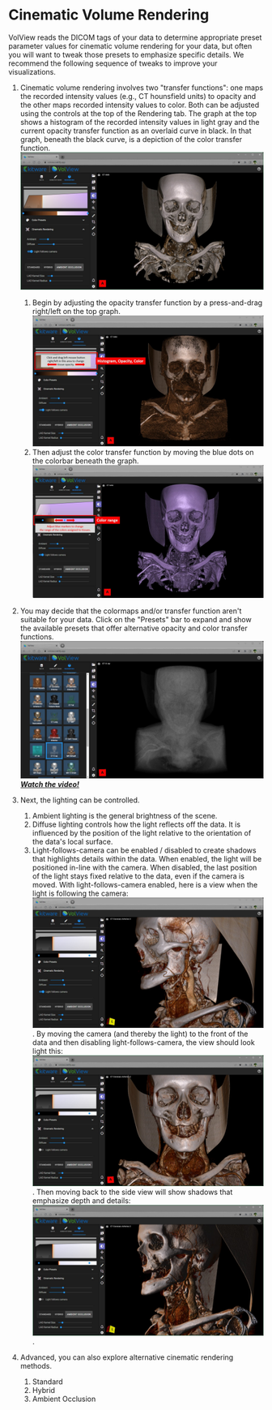 # Cinematic Volume Rendering

VolView reads the DICOM tags of your data to determine appropriate preset parameter values for cinematic volume rendering for your data, but often you will want to tweak those presets to emphasize specific details. We recommend the following sequence of tweaks to improve your visualizations.

1. Cinematic volume rendering involves two "transfer functions": one maps the recorded intensity values (e.g., CT hounsfield units) to opacity and the other maps recorded intensity values to color. Both can be adjusted using the controls at the top of the Rendering tab. The graph at the top shows a histogram of the recorded intensity values in light gray and the current opacity transfer function as an overlaid curve in black. In that graph, beneath the black curve, is a depiction of the color transfer function. ![Cinematic](./assets/16-volview-rendering.jpg)

   1. Begin by adjusting the opacity transfer function by a press-and-drag right/left on the top graph. ![Opacity](./assets/17-volview-opacity-notes.jpg)
   2. Then adjust the color transfer function by moving the blue dots on the colorbar beneath the graph. ![Color](./assets/17-volview-colormap-notes.jpg)

2. You may decide that the colormaps and/or transfer function aren't suitable for your data. Click on the "Presets" bar to expand and show the available presets that offer alternative opacity and color transfer functions. ![Presets](./assets/18-volview-presets.jpg)
   [**_Watch the video!_**](https://youtu.be/eyrGd-meg6I)

3. Next, the lighting can be controlled.

   1. Ambient lighting is the general brightness of the scene.
   2. Diffuse lighting controls how the light reflects off the data. It is influenced by the position of the light relative to the orientation of the data's local surface.
   3. Light-follows-camera can be enabled / disabled to create shadows that highlights details within the data. When enabled, the light will be positioned in-line with the camera. When disabled, the last position of the light stays fixed relative to the data, even if the camera is moved. With light-follows-camera enabled, here is a view when the light is following the camera: ![Default Lighting](./assets/20-volview-lightfollowcamera1.jpg). By moving the camera (and thereby the light) to the front of the data and then disabling light-follows-camera, the view should look light this: ![Light Setup](./assets/20-volview-lightfollowcamera2.jpg). Then moving back to the side view will show shadows that emphasize depth and details: ![Shadows](./assets/20-volview-lightfollowcamera3.jpg).

4. Advanced, you can also explore alternative cinematic rendering methods.
   1. Standard
   2. Hybrid
   3. Ambient Occlusion
